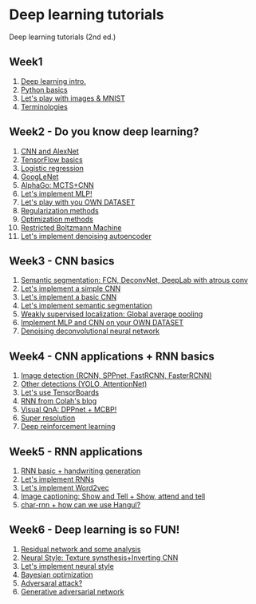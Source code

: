 # Deep learning tutorials
 Deep learning tutorials (2nd ed.)

## Week1 
1. [Deep learning intro.](https://github.com/sjchoi86/dl_tutorials/blob/master/presentations/Week1-1b%20Deep%20learning%20intro.pptx)
2. [Python basics](https://github.com/sjchoi86/dl_tutorials/blob/master/presentations/Week1-1c%20Python%20basic%20(basic_python).pptx)
3. [Let's play with images & MNIST](https://github.com/sjchoi86/dl_tutorials/blob/master/presentations/Week1-1d%20MNIST%20(basic_mnist)%20and%20image%20processing%20(basic_imgprocess).pptx)
4. [Terminologies](https://github.com/sjchoi86/dl_tutorials/blob/master/presentations/Week1-2a%20Terminologies.pptx)

## Week2 - Do you know deep learning?
1. [CNN and AlexNet](https://github.com/sjchoi86/dl_tutorials/blob/master/presentations/Week1-2b%20CNN%20and%20AlexNet.pptx)
2. [TensorFlow basics](https://github.com/sjchoi86/dl_tutorials/blob/master/presentations/Week1-2c%20TensorFlow%20basic%20(basic_tensorflow).pptx)
3. [Logistic regression](https://github.com/sjchoi86/dl_tutorials/blob/master/presentations/Week1-2d%20Logistic%20regression%20(logistic_regression_mnist).pptx)
4. [GoogLeNet](https://github.com/sjchoi86/dl_tutorials/blob/master/presentations/Week2-1b%20GoogLeNet.pptx)
5. [AlphaGo: MCTS+CNN](https://github.com/sjchoi86/dl_tutorials/blob/master/presentations/Week2-1c%20AlphaGo.pptx)
6. [Let's implement MLP!](https://github.com/sjchoi86/dl_tutorials/blob/master/presentations/Week2-1d%20Multi-layer%20perceptron%20(mlp_mnist_simple).pptx)
7. [Let's play with you OWN DATASET](https://github.com/sjchoi86/dl_tutorials/blob/master/presentations/Week2-1e%20Generate%20your%20own%20dataset%20(basic_gendataset).pptx)
8. [Regularization methods](https://github.com/sjchoi86/dl_tutorials/blob/master/presentations/Week2-1f%20Regulaziation.pptx)
9. [Optimization methods](https://github.com/sjchoi86/dl_tutorials/blob/master/presentations/Week2-2a%20Optimizaiton%20methods.pptx)
10. [Restricted Boltzmann Machine](https://github.com/sjchoi86/dl_tutorials/blob/master/presentations/Week2-2b%20Restricted%20Boltzmann%20machine.pptx)
11. [Let's implement denoising autoencoder](https://github.com/sjchoi86/dl_tutorials/blob/master/presentations/Week2-2c%20Denoising%20auto-encoder%20(dae_mnist).pptx)

## Week3 - CNN basics
1. [Semantic segmentation: FCN, DeconvNet, DeepLab with atrous conv](https://github.com/sjchoi86/dl_tutorials/blob/master/presentations/Week3-1b%20Semantic%20segmentation%20details%2BSOTA.pptx)
2. [Let's implement a simple CNN](https://github.com/sjchoi86/dl_tutorials/blob/master/presentations/Week3-1c%20What%20is%20CNN%20(cnn_mnist_simple).pptx)
3. [Let's implement a basic CNN](https://github.com/sjchoi86/dl_tutorials/blob/master/presentations/Week3-1d%20Powerful%20CNN%20(cnn_mnist_basic).pptx)
4. [Let's implement semantic segmentation](https://github.com/sjchoi86/dl_tutorials/blob/master/presentations/Week3-1e%20Implementing%20semantic%20segmentation%20(semseg_basic).pptx) 
5. [Weakly supervised localization: Global average pooling](https://github.com/sjchoi86/dl_tutorials/blob/master/presentations/Week3-2a%20Weakly%20supervised%20learning.pptx)
6. [Implement MLP and CNN on your OWN DATASET](https://github.com/sjchoi86/dl_tutorials/blob/master/presentations/Week3-2b%20Use%20your%20own%20dataset%20(basic_gendataset%2C%20lr%2C%20mlp%2C%20cnn).pptx)
7. [Denoising deconvolutional neural network](https://github.com/sjchoi86/dl_tutorials/blob/master/presentations/Week3-2c%20Denoising%20deconvolutional%20network.pptx)

## Week4 - CNN applications + RNN basics
1. [Image detection (RCNN, SPPnet, FastRCNN, FasterRCNN)](https://github.com/sjchoi86/dl_tutorials/blob/master/presentations/Week4-1a%20Image%20detection%20(RCNN%2C%20SPPnet%2C%20FastRCNN%2C%20FasterRCNN).pptx)
2. [Other detections (YOLO, AttentionNet)](https://github.com/sjchoi86/dl_tutorials/blob/master/presentations/Week4-1b%20Other%20dections%20(YOLO%2C%20AttentionNet).pptx)
3. [Let's use TensorBoards](https://github.com/sjchoi86/dl_tutorials/blob/master/presentations/Week4-1c%20TensorBoard.pptx)
4. [RNN from Colah's blog](https://github.com/sjchoi86/dl_tutorials/blob/master/presentations/Week4-2a%20RNN%20(colah%20blog).pptx)
5. [Visual QnA: DPPnet + MCBP!](https://github.com/sjchoi86/dl_tutorials/blob/master/presentations/Week4-2b%20Visual%20QnA.pptx)
6. [Super resolution](https://github.com/sjchoi86/dl_tutorials/blob/master/presentations/Week4-2c%20Super%20resolution.pptx)
7. [Deep reinforcement learning](https://github.com/sjchoi86/dl_tutorials/blob/master/presentations/Week4-2d%20Deep%20reinforcement%20learning.pptx)

## Week5 - RNN applications
1. [RNN basic + handwriting generation](https://github.com/sjchoi86/dl_tutorials/blob/master/presentations/Week5-1a%20RNN%20%2B%20LSTM%20%2B%20Handwrting%20Gen.pptx)
2. [Let's implement RNNs](https://github.com/sjchoi86/dl_tutorials/blob/master/presentations/Week5-1b%20Implementing%20RNN%20(rnn_mnist_simple).pptx)
3. [Let's implement Word2vec](https://github.com/sjchoi86/dl_tutorials/blob/master/presentations/Week5-2a%20Word2Vec%20again.pptx)
4. [Image captioning: Show and Tell + Show, attend and tell](https://github.com/sjchoi86/dl_tutorials/blob/master/presentations/Week5-2b%20Image%20Captioning.pptx)
5. [char-rnn + how can we use Hangul?](https://github.com/sjchoi86/dl_tutorials/blob/master/presentations/Week5-2c%20Hangul-RNN.pptx)

## Week6 - Deep learning is so FUN!
1. [Residual network and some analysis](https://github.com/sjchoi86/dl_tutorials/blob/master/presentations/Week6-1a%20Residual%20Networks%20and%20Analysis.pptx)
2. [Neural Style: Texture synsthesis+Inverting CNN](https://github.com/sjchoi86/dl_tutorials/blob/master/presentations/Week6-1b%20Neural%20Style.pptx)
3. [Let's implement neural style](https://github.com/sjchoi86/dl_tutorials/blob/master/presentations/Week6-1c%20Neural%20Style%20Code.pptx)
4. [Bayesian optimization](https://github.com/sjchoi86/dl_tutorials/blob/master/presentations/Week6-2a%20Bayesian%20Optimization.pptx)
5. [Adversaral attack?](https://github.com/sjchoi86/dl_tutorials/blob/master/presentations/Week6-2b%20Adversarial%20Attack.pptx)
6. [Generative adversarial network](https://github.com/sjchoi86/dl_tutorials/blob/master/presentations/Week6-2c%20Generative%20Adversarial%20Network.pptx)
